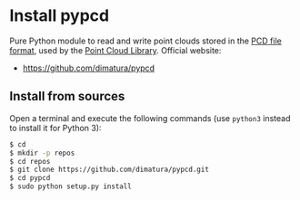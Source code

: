 # Install pypcd

Pure Python module to read and write point clouds stored in the [PCD file format](http://pointclouds.org/documentation/tutorials/pcd_file_format.php), used by the [Point Cloud Library](http://pointclouds.org/). Official website:

- https://github.com/dimatura/pypcd

## Install from sources

Open a terminal and execute the following commands (use `python3` instead to install it for Python 3):

```bash
$ cd 
$ mkdir -p repos
$ cd repos
$ git clone https://github.com/dimatura/pypcd.git
$ cd pypcd
$ sudo python setup.py install
```
